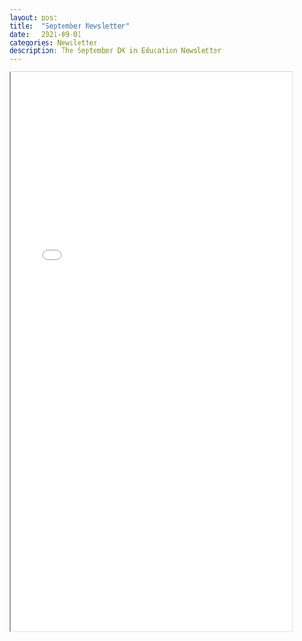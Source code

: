 ```yaml
---
layout: post
title:  "September Newsletter"
date:   2021-09-01
categories: Newsletter
description: The September DX in Education Newsletter
---
```


<iframe src="/resources/Your August PTC Education Key Collaborator Newsletter!.html"  height="1000" width="100%" title="September newsletter">